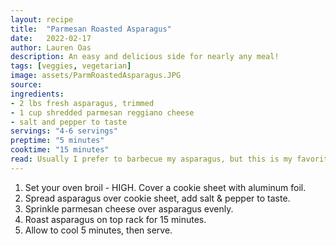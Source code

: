 ```yaml
---
layout: recipe
title:  "Parmesan Roasted Asparagus"
date:   2022-02-17
author: Lauren Oas
description: An easy and delicious side for nearly any meal!
tags: [veggies, vegetarian]
image: assets/ParmRoastedAsparagus.JPG
source:  
ingredients:
- 2 lbs fresh asparagus, trimmed
- 1 cup shredded parmesan reggiano cheese
- salt and pepper to taste
servings: "4-6 servings"
preptime: "5 minutes"
cooktime: "15 minutes"
read: Usually I prefer to barbecue my asparagus, but this is my favorite alternative. This is super easy, and goes with chicken or steak. 
---
```

1. Set your oven broil - HIGH. Cover a cookie sheet with aluminum foil.
2. Spread asparagus over cookie sheet, add salt & pepper to taste.
3. Sprinkle parmesan cheese over asparagus evenly. 
4. Roast asparagus on top rack for 15 minutes. 
5. Allow to cool 5 minutes, then serve.